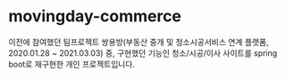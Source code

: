 # movingday-commerce
이전에 참여했던 팀프로젝트 쌍용방(부동산 중개 및 청소시공서비스 연계 플랫폼, 2020.01.28 ~ 2021.03.03) 중, 구현했던 기능인 청소/시공/이사 사이트를 spring boot로 재구현한 개인 프로젝트입니다.

